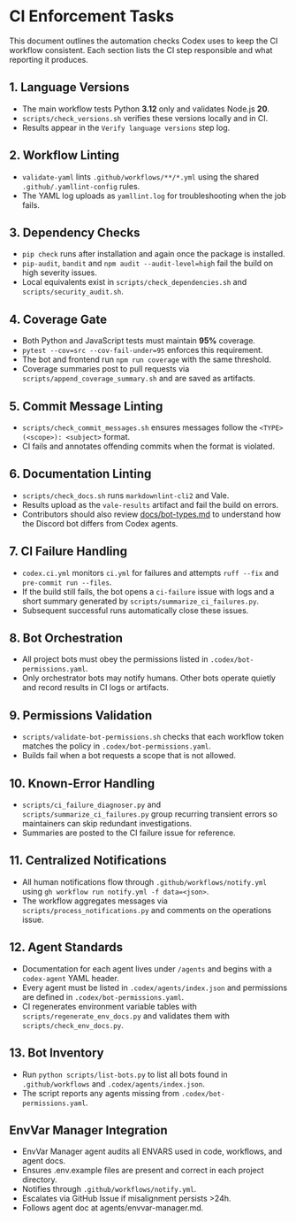 # CI Enforcement Tasks

This document outlines the automation checks Codex uses to keep the CI workflow consistent. Each section lists the CI step responsible and what reporting it produces.

## 1. Language Versions

-   The main workflow tests Python **3.12** only and validates Node.js **20**.
-   `scripts/check_versions.sh` verifies these versions locally and in CI.
-   Results appear in the `Verify language versions` step log.

## 2. Workflow Linting

-   `validate-yaml` lints `.github/workflows/**/*.yml` using the shared `.github/.yamllint-config` rules.
-   The YAML log uploads as `yamllint.log` for troubleshooting when the job fails.

## 3. Dependency Checks

-   `pip check` runs after installation and again once the package is installed.
-   `pip-audit`, `bandit` and `npm audit --audit-level=high` fail the build on high severity issues.
-   Local equivalents exist in `scripts/check_dependencies.sh` and `scripts/security_audit.sh`.

## 4. Coverage Gate

-   Both Python and JavaScript tests must maintain **95%** coverage.
-   `pytest --cov=src --cov-fail-under=95` enforces this requirement.
-   The bot and frontend run `npm run coverage` with the same threshold.
-   Coverage summaries post to pull requests via `scripts/append_coverage_summary.sh` and are saved as artifacts.

## 5. Commit Message Linting

-   `scripts/check_commit_messages.sh` ensures messages follow the `<TYPE>(<scope>): <subject>` format.
-   CI fails and annotates offending commits when the format is violated.

## 6. Documentation Linting

-   `scripts/check_docs.sh` runs `markdownlint-cli2` and Vale.
-   Results upload as the `vale-results` artifact and fail the build on errors.
-   Contributors should also review [docs/bot-types.md](../docs/bot-types.md) to understand how the Discord bot differs from Codex agents.

## 7. CI Failure Handling

-   `codex.ci.yml` monitors `ci.yml` for failures and attempts `ruff --fix` and `pre-commit run --files`.
-   If the build still fails, the bot opens a `ci-failure` issue with logs and a short summary generated by `scripts/summarize_ci_failures.py`.
-   Subsequent successful runs automatically close these issues.

## 8. Bot Orchestration

-   All project bots must obey the permissions listed in `.codex/bot-permissions.yaml`.
-   Only orchestrator bots may notify humans. Other bots operate quietly and record results in CI logs or artifacts.

## 9. Permissions Validation

-   `scripts/validate-bot-permissions.sh` checks that each workflow token matches the policy in `.codex/bot-permissions.yaml`.
-   Builds fail when a bot requests a scope that is not allowed.

## 10. Known-Error Handling

-   `scripts/ci_failure_diagnoser.py` and `scripts/summarize_ci_failures.py` group recurring transient errors so maintainers can skip redundant investigations.
-   Summaries are posted to the CI failure issue for reference.

## 11. Centralized Notifications

-   All human notifications flow through `.github/workflows/notify.yml` using `gh workflow run notify.yml -f data=<json>`.
-   The workflow aggregates messages via `scripts/process_notifications.py` and comments on the operations issue.

## 12. Agent Standards

-   Documentation for each agent lives under `/agents` and begins with a `codex-agent` YAML header.
-   Every agent must be listed in `.codex/agents/index.json` and permissions are defined in `.codex/bot-permissions.yaml`.
-   CI regenerates environment variable tables with `scripts/regenerate_env_docs.py` and validates them with `scripts/check_env_docs.py`.

## 13. Bot Inventory

-   Run `python scripts/list-bots.py` to list all bots found in `.github/workflows` and `.codex/agents/index.json`.
-   The script reports any agents missing from `.codex/bot-permissions.yaml`.

## EnvVar Manager Integration

-   EnvVar Manager agent audits all ENVARS used in code, workflows, and agent docs.
-   Ensures .env.example files are present and correct in each project directory.
-   Notifies through `.github/workflows/notify.yml`.
-   Escalates via GitHub Issue if misalignment persists >24h.
-   Follows agent doc at agents/envvar-manager.md.
